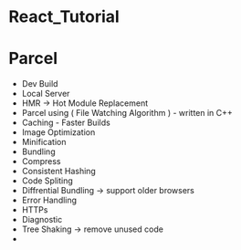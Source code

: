# React_Tutorial


# Parcel 

- Dev Build
- Local Server
- HMR → Hot Module Replacement 
- Parcel using ( File Watching Algorithm ) - written in C++
- Caching - Faster Builds
- Image Optimization 
- Minification 
- Bundling
- Compress
- Consistent Hashing
- Code Spliting
- Diffrential Bundling → support older browsers 
- Error Handling 
- HTTPs
- Diagnostic
- Tree Shaking → remove unused code
- 






